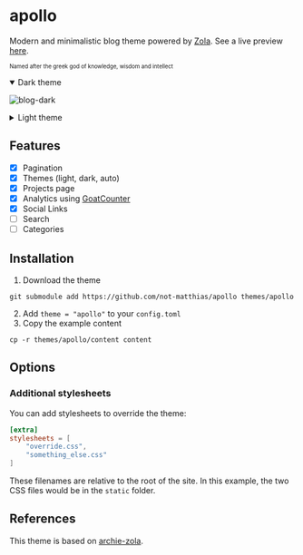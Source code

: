 # apollo

Modern and minimalistic blog theme powered by [Zola](getzola.org). See a live preview [here](https://not-matthias.github.io/apollo).

<sub><sup>Named after the greek god of knowledge, wisdom and intellect</sup></sub>

<details open>
  <summary>Dark theme</summary>
  
  ![blog-dark](https://user-images.githubusercontent.com/26800596/168986771-4ed049e2-e123-4d0e-8a24-7bf43f47551f.png)
</details>

<details>
  <summary>Light theme</summary>
  
![blog-light](https://user-images.githubusercontent.com/26800596/168986766-72a48517-7122-465d-8108-3ae33e1e88b1.png)
</details>

## Features

- [X] Pagination
- [X] Themes (light, dark, auto)
- [X] Projects page
- [X] Analytics using [GoatCounter](https://www.goatcounter.com/)
- [x] Social Links
- [ ] Search
- [ ] Categories

## Installation

1. Download the theme
```
git submodule add https://github.com/not-matthias/apollo themes/apollo
```

2. Add `theme = "apollo"` to your `config.toml`
3. Copy the example content

```
cp -r themes/apollo/content content
```

## Options

### Additional stylesheets

You can add stylesheets to override the theme:

```toml
[extra]
stylesheets = [
    "override.css",
    "something_else.css"
]
```

These filenames are relative to the root of the site. In this example, the two CSS files would be in the `static` folder.

## References

This theme is based on [archie-zola](https://github.com/XXXMrG/archie-zola/).  

